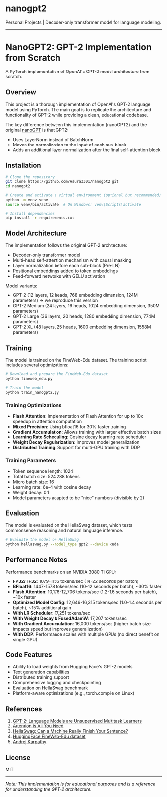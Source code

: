 # nanogpt2
Personal Projects | Decoder-only transformer model for language modeling.

---

# NanoGPT2: GPT-2 Implementation from Scratch

A PyTorch implementation of OpenAI's GPT-2 model architecture from scratch.

## Overview

This project is a thorough implementation of OpenAI's GPT-2 language model using PyTorch. The main goal is to replicate the architecture and functionality of GPT-2 while providing a clean, educational codebase.

The key difference between this implementation (nanoGPT2) and the original [nanoGPT](https://github.com/Asura3301/nanogpt) is that GPT2:
- Uses LayerNorm instead of BatchNorm
- Moves the normalization to the input of each sub-block
- Adds an additional layer normalization after the final self-attention block

## Installation

```bash
# Clone the repository
git clone https://github.com/Asura3301/nanogpt2.git
cd nanogpt2

# Create and activate a virtual environment (optional but recommended)
python -m venv venv
source venv/bin/activate  # On Windows: venv\Scripts\activate

# Install dependencies
pip install -r requirements.txt
```

## Model Architecture

The implementation follows the original GPT-2 architecture:

- Decoder-only transformer model
- Multi-head self-attention mechanism with causal masking
- Layer normalization before each sub-block (Pre-LN)
- Positional embeddings added to token embeddings
- Feed-forward networks with GELU activation

Model variants:
- GPT-2 (12 layers, 12 heads, 768 embedding dimension, 124M parameters) -> we reproduce this version
- GPT-2 Medium (24 layers, 16 heads, 1024 embedding dimension, 350M parameters)
- GPT-2 Large (36 layers, 20 heads, 1280 embedding dimension, 774M parameters)
- GPT-2 XL (48 layers, 25 heads, 1600 embedding dimension, 1558M parameters)

## Training

The model is trained on the FineWeb-Edu dataset. The training script includes several optimizations:

```bash
# Download and prepare the FineWeb-Edu dataset
python fineweb_edu.py

# Train the model
python train_nanogpt2.py
```

### Training Optimizations

- **Flash Attention**: Implementation of Flash Attention for up to 10x speedup in attention computation
- **Mixed Precision**: Using bfloat16 for 30% faster training
- **Gradient Accumulation**: Allows training with larger effective batch sizes
- **Learning Rate Scheduling**: Cosine decay learning rate scheduler
- **Weight Decay Regularization**: Improves model generalization
- **Distributed Training**: Support for multi-GPU training with DDP

### Training Parameters

- Token sequence length: 1024
- Total batch size: 524,288 tokens
- Micro batch size: 16
- Learning rate: 6e-4 with cosine decay
- Weight decay: 0.1
- Model parameters adapted to be "nice" numbers (divisible by 2)

## Evaluation

The model is evaluated on the HellaSwag dataset, which tests commonsense reasoning and natural language inference.

```bash
# Evaluate the model on HellaSwag
python hellaswag.py --model_type gpt2 --device cuda
```

## Performance Notes

Performance benchmarks on an NVIDIA 3080 Ti GPU:

- **FP32/TF32**: 1079-1156 tokens/sec (14-22 seconds per batch)
- **BFloat16**: 1447-1578 tokens/sec (10-12 seconds per batch), ~30% faster
- **Flash Attention**: 10,176-12,706 tokens/sec (1.2-1.6 seconds per batch), ~10x faster
- **Optimized Model Config**: 12,646-16,315 tokens/sec (1.0-1.4 seconds per batch), ~15% additional gain
- **With LR Scheduler**: 17,251 tokens/sec
- **With Weight Decay & FusedAdamW**: 17,207 tokens/sec
- **With Gradient Accumulation**: 16,000 tokens/sec (higher batch size impacts speed but improves generalization)
- **With DDP**: Performance scales with multiple GPUs (no direct benefit on single GPU)

## Code Features

- Ability to load weights from Hugging Face's GPT-2 models
- Text generation capabilities
- Distributed training support
- Comprehensive logging and checkpointing
- Evaluation on HellaSwag benchmark
- Platform-aware optimizations (e.g., torch.compile on Linux)

## References

1. [GPT-2: Language Models are Unsupervised Multitask Learners](https://cdn.openai.com/better-language-models/language_models_are_unsupervised_multitask_learners.pdf)
2. [Attention Is All You Need](https://arxiv.org/abs/1706.03762)
3. [HellaSwag: Can a Machine Really Finish Your Sentence?](https://arxiv.org/abs/1905.07830)
4. [HuggingFace FineWeb-Edu dataset](https://huggingface.co/datasets/HuggingFaceFW/fineweb-edu)
5. [Andrej Karpathy](https://github.com/karpathy)

## License

MIT

---

*Note: This implementation is for educational purposes and is a reference for understanding the GPT-2 architecture.*
